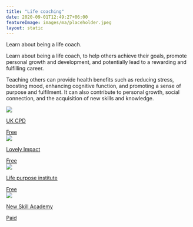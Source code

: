 ```yaml
---
title: "Life coaching"
date: 2020-09-01T12:49:27+06:00
featureImage: images/ma/placeholder.jpeg
layout: static
---
```


Learn about being a life coach.

Learn about being a life coach, to help others achieve their goals, promote personal growth and development, and potentially lead to a rewarding and fulfilling career.

Teaching others can provide health benefits such as reducing stress, boosting mood, enhancing cognitive function, and promoting a sense of purpose and fulfilment. It can also contribute to personal growth, social connection, and the acquisition of new skills and knowledge.

<a class="ma-link" href="https://ukcpd.co.uk/how-to-become-a-life-coach-uk/"><div class="ma-card ma-card-Learning"><div class="ma-icon"><img src ="/images/icon-check.png"/></div><div class="ma-name"><p>UK CPD</p></div><div class="ma-paid-text"><span>Free</span></div></div></a><a class="ma-link" href="https://lovelyimpact.com/reasons-to-become-a-coach/"><div class="ma-card ma-card-Learning"><div class="ma-icon"><img src ="/images/icon-check.png"/></div><div class="ma-name"><p>Lovely Impact</p></div><div class="ma-paid-text"><span>Free</span></div></div></a><a class="ma-link" href="https://lifepurposeinstitute.com/7-reasons-to-become-a-life-coach/"><div class="ma-card ma-card-Learning"><div class="ma-icon"><img src ="/images/icon-check.png"/></div><div class="ma-name"><p>Life purpose institute</p></div><div class="ma-paid-text"><span>Free</span></div></div></a><a class="ma-link" href="https://www.awin1.com/cread.php?awinmid=31125&awinaffid=1198638&ued=https%3A%2F%2Fnewskillsacademy.com%2F"><div class="ma-card ma-card-Learning"><div class="ma-icon"><img src ="/images/icon-pound.png"/></div><div class="ma-name"><p>New Skill Academy</p></div><div class="ma-paid-text"><span>Paid</span></div></div></a>  

<br/><br/>






